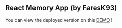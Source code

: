 
## React Memory App (by FaresK93)

You can view the deployed version on this [DEMO](https://faresk93.github.io/react-memory-app/) !
